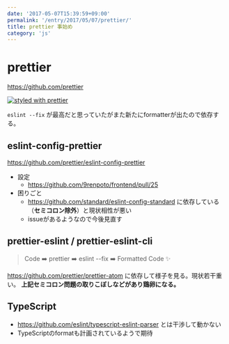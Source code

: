 ```yaml
---
date: '2017-05-07T15:39:59+09:00'
permalink: '/entry/2017/05/07/prettier/'
title: prettier 事始め
category: 'js'
---
```


# prettier

<https://github.com/prettier>

[![styled with prettier](https://img.shields.io/badge/styled_with-prettier-ff69b4.svg)](https://github.com/prettier/prettier)

`eslint --fix` が最高だと思っていたがまた新たにformatterが出たので依存する。

## eslint-config-prettier

<https://github.com/prettier/eslint-config-prettier>

- 設定
  - <https://github.com/9renpoto/frontend/pull/25>
- 困りごと
  - <https://github.com/standard/eslint-config-standard>
    に依存している（**セミコロン除外**）と現状相性が悪い
  - issueがあるようなので今後見直す

## prettier-eslint / prettier-eslint-cli

> Code ➡️ prettier ➡️ eslint --fix ➡️ Formatted Code ✨

<https://github.com/prettier/prettier-atom> に依存して様子を見る。現状若干重い。
**上記セミコロン問題の取りこぼしなどがあり鶏卵になる。**

## TypeScript

- <https://github.com/eslint/typescript-eslint-parser> とは干渉して動かない
- TypeScriptのformatも計画されているようで期待
